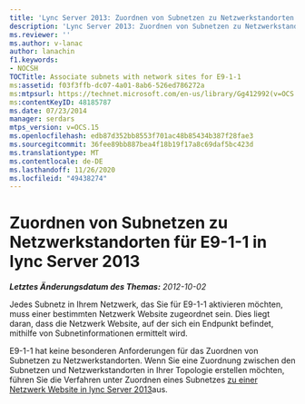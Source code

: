 ```yaml
---
title: 'Lync Server 2013: Zuordnen von Subnetzen zu Netzwerkstandorten für E9-1-1'
description: 'Lync Server 2013: Zuordnen von Subnetzen zu Netzwerkstandorten für E9-1-1.'
ms.reviewer: ''
ms.author: v-lanac
author: lanachin
f1.keywords:
- NOCSH
TOCTitle: Associate subnets with network sites for E9-1-1
ms:assetid: f03f3ffb-dc07-4a01-8ab6-526ed786272a
ms:mtpsurl: https://technet.microsoft.com/en-us/library/Gg412992(v=OCS.15)
ms:contentKeyID: 48185787
ms.date: 07/23/2014
manager: serdars
mtps_version: v=OCS.15
ms.openlocfilehash: edb87d352bb8553f701ac48b85434b387f28fae3
ms.sourcegitcommit: 36fee89bb887bea4f18b19f17a8c69daf5bc423d
ms.translationtype: MT
ms.contentlocale: de-DE
ms.lasthandoff: 11/26/2020
ms.locfileid: "49438274"
---
```

# <a name="associate-subnets-with-network-sites-for-e9-1-1-in-lync-server-2013"></a>Zuordnen von Subnetzen zu Netzwerkstandorten für E9-1-1 in lync Server 2013

<div data-xmlns="http://www.w3.org/1999/xhtml">

<div class="topic" data-xmlns="http://www.w3.org/1999/xhtml" data-msxsl="urn:schemas-microsoft-com:xslt" data-cs="https://msdn.microsoft.com/">

<div data-asp="https://msdn2.microsoft.com/asp">



</div>

<div id="mainSection">

<div id="mainBody">

<span> </span>

_**Letztes Änderungsdatum des Themas:** 2012-10-02_

Jedes Subnetz in Ihrem Netzwerk, das Sie für E9-1-1 aktivieren möchten, muss einer bestimmten Netzwerk Website zugeordnet sein. Dies liegt daran, dass die Netzwerk Website, auf der sich ein Endpunkt befindet, mithilfe von Subnetinformationen ermittelt wird.

E9-1-1 hat keine besonderen Anforderungen für das Zuordnen von Subnetzen zu Netzwerkstandorten. Wenn Sie eine Zuordnung zwischen den Subnetzen und Netzwerkstandorten in Ihrer Topologie erstellen möchten, führen Sie die Verfahren unter Zuordnen eines Subnetzes [zu einer Netzwerk Website in lync Server 2013](lync-server-2013-associate-a-subnet-with-a-network-site.md)aus.

</div>

<span> </span>

</div>

</div>

</div>

